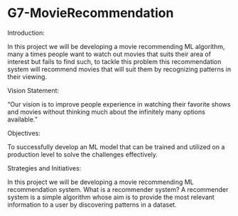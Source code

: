 # G7-MovieRecommendation
Introduction:

In this project we will be developing a movie recommending ML algorithm, many a times
people want to watch out movies that suits their area of interest but fails to find such, to
tackle this problem this recommendation system will recommend movies that will suit them
by recognizing patterns in their viewing.

Vision Statement:

“Our vision is to improve people experience in watching their favorite shows and movies
without thinking much about the infinitely many options available.”

Objectives:

To successfully develop an ML model that can be trained and utilized on a production level to solve
the challenges effectively.

Strategies and Initiatives:

In this project we will be developing a movie recommending ML recommendation system.
What is a recommender system?
A recommender system is a simple algorithm whose aim is to provide the most relevant
information to a user by discovering patterns in a dataset.
